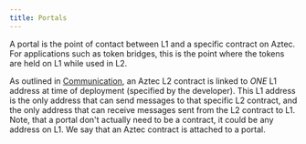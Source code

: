```yaml
---
title: Portals
---
```


A portal is the point of contact between L1 and a specific contract on Aztec. For applications such as token bridges, this is the point where the tokens are held on L1 while used in L2.

As outlined in [Communication](../../../../learn/concepts/communication/cross_chain_calls.md), an Aztec L2 contract is linked to _ONE_ L1 address at time of deployment (specified by the developer). This L1 address is the only address that can send messages to that specific L2 contract, and the only address that can receive messages sent from the L2 contract to L1. Note, that a portal don't actually need to be a contract, it could be any address on L1. We say that an Aztec contract is attached to a portal.
